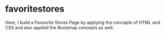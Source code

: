 # favoritestores
Here, I build a Favourite Stores Page by applying the concepts of HTML and CSS and also applied the Bootstrap concepts as well.
